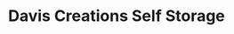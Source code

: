 ---
title: "Davis Creations Self Storage"
url: /valdosta/davis-creations-self-storage/
shop: storage rental
---